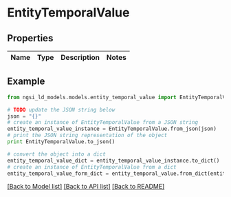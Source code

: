 # EntityTemporalValue


## Properties
Name | Type | Description | Notes
------------ | ------------- | ------------- | -------------

## Example

```python
from ngsi_ld_models.models.entity_temporal_value import EntityTemporalValue

# TODO update the JSON string below
json = "{}"
# create an instance of EntityTemporalValue from a JSON string
entity_temporal_value_instance = EntityTemporalValue.from_json(json)
# print the JSON string representation of the object
print EntityTemporalValue.to_json()

# convert the object into a dict
entity_temporal_value_dict = entity_temporal_value_instance.to_dict()
# create an instance of EntityTemporalValue from a dict
entity_temporal_value_form_dict = entity_temporal_value.from_dict(entity_temporal_value_dict)
```
[[Back to Model list]](../README.md#documentation-for-models) [[Back to API list]](../README.md#documentation-for-api-endpoints) [[Back to README]](../README.md)


